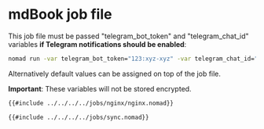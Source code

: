 # mdBook job file

This job file must be passed "telegram_bot_token" and "telegram_chat_id" variables **if Telegram notifications should be enabled**:

```bash
nomad run -var telegram_bot_token="123:xyz-xyz" -var telegram_chat_id="-123" sync.nomad
```

Alternatively default values can be assigned on top of the job file.

**Important**: These variables will not be stored encrypted.

```bash
{{#include ../../../../jobs/nginx/nginx.nomad}}
```

```bash
{{#include ../../../../jobs/sync.nomad}}
```
